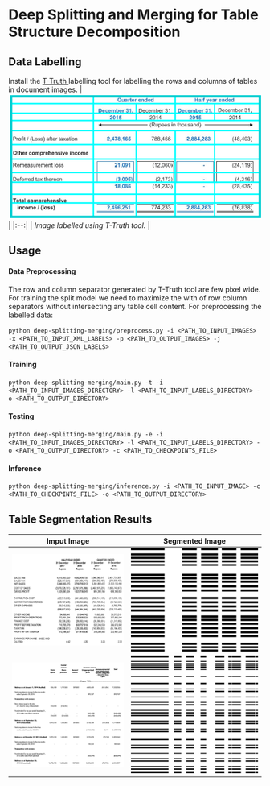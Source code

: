 # Deep Splitting and Merging for Table Structure Decomposition

## Data Labelling
Install the [T-Truth ](https://github.com/sohaib023/T-Truth "T-Truth ")labelling tool for labelling the rows and columns of tables in document images.
| ![labelling-1.jpg](./deep-splitting-merging/output/data/labelling-1.png?raw=true) | 
|:--:| 
| *Image labelled using T-Truth tool.* |

## Usage

#### Data Preprocessing
The row and column separator generated by T-Truth tool are few pixel wide. For training the split model we need to maximize the with of row column separators without intersecting any table cell content.
For preprocessing the labelled data:
```
python deep-splitting-merging/preprocess.py -i <PATH_TO_INPUT_IMAGES> -x <PATH_TO_INPUT_XML_LABELS> -p <PATH_TO_OUTPUT_IMAGES> -j <PATH_TO_OUTPUT_JSON_LABELS>
```
#### Training
```
python deep-splitting-merging/main.py -t -i <PATH_TO_INPUT_IMAGES_DIRECTORY> -l <PATH_TO_INPUT_LABELS_DIRECTORY> -o <PATH_TO_OUTPUT_DIRECTORY>
```

#### Testing 
```
python deep-splitting-merging/main.py -e -i <PATH_TO_INPUT_IMAGES_DIRECTORY> -l <PATH_TO_INPUT_LABELS_DIRECTORY> -o <PATH_TO_OUTPUT_DIRECTORY> -c <PATH_TO_CHECKPOINTS_FILE>
```

#### Inference
```
python deep-splitting-merging/inference.py -i <PATH_TO_INPUT_IMAGE> -c <PATH_TO_CHECKPINTS_FILE> -o <PATH_TO_OUTPUT_DIRECTORY>
```

## Table Segmentation Results
<!-- <img src="./deep-splitting-merging/output/data/239.jpg" width="500" height="500">  -->
Imput Image                |  Segmented Image
:-------------------------:|:-------------------------:
![input-image](./deep-splitting-merging/output/data/239.jpg)   |  ![segmented-image](./deep-splitting-merging/output/data/239-segmented.jpg)
![input-image](./deep-splitting-merging/output/data/1086.jpg)   |  ![segmented-image](./deep-splitting-merging/output/data/1086-segmented.jpg)


